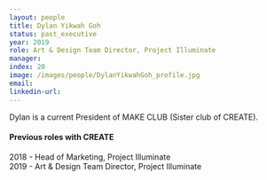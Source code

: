 ```yaml
---
layout: people
title: Dylan Yikwah Goh
status: past_executive
year: 2019
role: Art & Design Team Director, Project Illuminate
manager: 
index: 20
image: /images/people/DylanYikwahGoh_profile.jpg
email:
linkedin-url:
---
```

Dylan is a current President of MAKE CLUB (Sister club of CREATE).
<h4>Previous roles with CREATE</h4>
2018 - Head of Marketing, Project Illuminate <br>
2019 - Art & Design Team Director, Project Illuminate